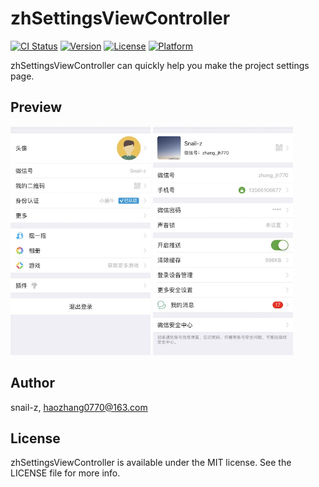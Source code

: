 # zhSettingsViewController

[![CI Status](http://img.shields.io/travis/snail-z/zhSettingsViewController.svg?style=flat)](https://travis-ci.org/snail-z/zhSettingsViewController)
[![Version](https://img.shields.io/cocoapods/v/zhSettingsViewController.svg?style=flat)](http://cocoapods.org/pods/zhSettingsViewController)
[![License](https://img.shields.io/cocoapods/l/zhSettingsViewController.svg?style=flat)](http://cocoapods.org/pods/zhSettingsViewController)
[![Platform](https://img.shields.io/cocoapods/p/zhSettingsViewController.svg?style=flat)](http://cocoapods.org/pods/zhSettingsViewController)



zhSettingsViewController can quickly help you make the project settings page.

## Preview

<img src="https://github.com/snail-z/zhSettingsViewController/blob/master/preview/preview_1.jpg?raw=true" width="224px" height="366px">
<img src="https://github.com/snail-z/zhSettingsViewController/blob/master/preview/preview_2.jpg?raw=true.jpg?raw=true" width="224px" height="366px">

## Author

snail-z, [haozhang0770@163.com](mailto:haozhang0770@163.com)

## License

zhSettingsViewController is available under the MIT license. See the LICENSE file for more info.
